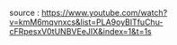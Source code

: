 source : https://www.youtube.com/watch?v=kmM6mqvnxcs&list=PLA9oyBlTfuChu-cFRpesxV0tUNBVEeJIX&index=1&t=1s
